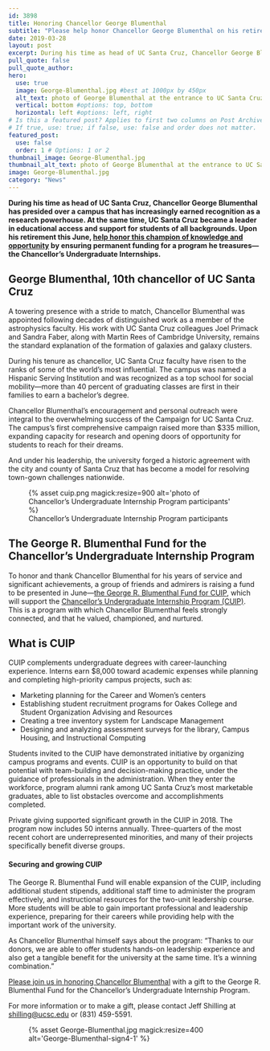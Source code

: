 ```yaml
---
id: 3898
title: Honoring Chancellor George Blumenthal
subtitle: "Please help honor Chancellor George Blumenthal on his retirement with your gift to the Chancellor's Undergraduate Internships."
date: 2019-03-28
layout: post
excerpt: During his time as head of UC Santa Cruz, Chancellor George Blumenthal has presided over a campus that has increasingly earned recognition as a research powerhouse. At the same time, UC Santa Cruz became a leader in educational access and support for students of all backgrounds.
pull_quote: false
pull_quote_author:
hero:
  use: true
  image: George-Blumenthal.jpg #best at 1000px by 450px
  alt_text: photo of George Blumenthal at the entrance to UC Santa Cruz
  vertical: bottom #options: top, bottom
  horizontal: left #options: left, right
# Is this a featured post? Applies to first two columns on Post Archive Page.
# If true, use: true; if false, use: false and order does not matter.
featured_post:
  use: false
  order: 1 # Options: 1 or 2
thumbnail_image: George-Blumenthal.jpg
thumbnail_alt_text: photo of George Blumenthal at the entrance to UC Santa Cruz
image: George-Blumenthal.jpg
category: "News"
---
```


**During his time as head of UC Santa Cruz, Chancellor George Blumenthal has presided over a campus that has increasingly earned recognition as a research powerhouse. At the same time, UC Santa Cruz became a leader in educational access and support for students of all backgrounds. Upon his retirement this June, [help honor this champion of knowledge and opportunity](https://secure.ucsc.edu/s/1069/bp18/interior.aspx?sid=1069&gid=1001&pgid=780&cid=1749&dids=984) by ensuring permanent funding for a program he treasures—the Chancellor’s Undergraduate Internships.**

## George Blumenthal, 10th chancellor of UC Santa Cruz

A towering presence with a stride to match, Chancellor Blumenthal was appointed following decades of distinguished work as a member of the astrophysics faculty. His work with UC Santa Cruz colleagues Joel Primack and Sandra Faber, along with Martin Rees of Cambridge University, remains the standard explanation of the formation of galaxies and galaxy clusters.

During his tenure as chancellor, UC Santa Cruz faculty have risen to the ranks of some of the world’s most influential. The campus was named a Hispanic Serving Institution and was recognized as a top school for social mobility—more than 40 percent of graduating classes are first in their families to earn a bachelor’s degree.

Chancellor Blumenthal’s encouragement and personal outreach were integral to the overwhelming success of the Campaign for UC Santa Cruz. The campus’s first comprehensive campaign raised more than $335 million, expanding capacity for research and opening doors of opportunity for students to reach for their dreams.

And under his leadership, the university forged a historic agreement with the city and county of Santa Cruz that has become a model for resolving town-gown challenges nationwide.

<figure class="inline-image full">
{% asset cuip.png magick:resize=900 alt='photo of Chancellor&rsquo;s Undergraduate Internship Program participants'  %}
<figcaption>Chancellor&rsquo;s Undergraduate Internship Program participants</figcaption></figure>

## The George R. Blumenthal Fund for the Chancellor’s Undergraduate Internship Program

To honor and thank Chancellor Blumenthal for his years of service and significant achievements, a group of friends and admirers is raising a fund to be presented in June—[the George R. Blumenthal Fund for CUIP](https://secure.ucsc.edu/s/1069/bp18/interior.aspx?sid=1069&gid=1001&pgid=780&cid=1749&dids=984), which will support the [Chancellor’s Undergraduate Internship Program (CUIP)](https://careers.ucsc.edu/intern/cuip/). This is a program with which Chancellor Blumenthal feels strongly connected, and that he valued, championed, and nurtured.

## What is CUIP

CUIP complements undergraduate degrees with career-launching experience. Interns earn $8,000 toward academic expenses while planning and completing high-priority campus projects, such as:

* Marketing planning for the Career and Women&#8217;s centers
* Establishing student recruitment programs for Oakes College and Student Organization Advising and Resources
* Creating a tree inventory system for Landscape Management
* Designing and analyzing assessment surveys for the library, Campus Housing, and Instructional Computing

Students invited to the CUIP have demonstrated initiative by organizing campus programs and events. CUIP is an opportunity to build on that potential with team-building and decision-making practice, under the guidance of professionals in the administration. When they enter the workforce, program alumni rank among UC Santa Cruz’s most marketable graduates, able to list obstacles overcome and accomplishments completed.

Private giving supported significant growth in the CUIP in 2018. The program now includes 50 interns annually. Three-quarters of the most recent cohort are underrepresented minorities, and many of their projects specifically benefit diverse groups.

#### Securing and growing CUIP

The George R. Blumenthal Fund will enable expansion of the CUIP, including additional student stipends, additional staff time to administer the program effectively, and instructional resources for the two-unit leadership course. More students will be able to gain important professional and leadership experience, preparing for their careers while providing help with the important work of the university.

As Chancellor Blumenthal himself says about the program: “Thanks to our donors, we are able to offer students hands-on leadership experience and also get a tangible benefit for the university at the same time. It’s a winning combination.”

[Please join us in honoring Chancellor Blumenthal](https://secure.ucsc.edu/s/1069/bp18/interior.aspx?sid=1069&gid=1001&pgid=780&cid=1749&dids=984) with a gift to the George R. Blumenthal Fund for the Chancellor’s Undergraduate Internship Program.

For more information or to make a gift, please contact Jeff Shilling at <shilling@ucsc.edu> or (831) 459-5591.<figure class="inline-image right">
{% asset George-Blumenthal.jpg magick:resize=400 alt='George-Blumenthal-sign4-1' %}
<figcaption></figcaption></figure>
